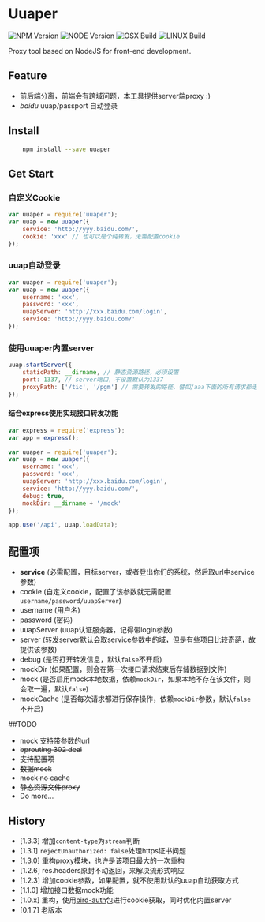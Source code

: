# Uuaper

[![NPM Version][npm-image]][npm-url]
![NODE Version][node-image]
![OSX Build][osx-image]
![LINUX Build][liunx-image]

Proxy tool based on NodeJS for front-end development.

## Feature

* 前后端分离，前端会有跨域问题，本工具提供server端proxy :)
* _baidu_ uuap/passport 自动登录

## Install

``` bash
    npm install --save uuaper
```

## Get Start

### 自定义Cookie

```js
var uuaper = require('uuaper');
var uuap = new uuaper({
    service: 'http://yyy.baidu.com/',
    cookie: 'xxx' // 也可以是个纯转发，无需配置cookie
});
```

### uuap自动登录

```js
var uuaper = require('uuaper');
var uuap = new uuaper({
    username: 'xxx',
    password: 'xxx',
    uuapServer: 'http://xxx.baidu.com/login',
    service: 'http://yyy.baidu.com/'
});
```

### 使用uuaper内置server

```js
uuap.startServer({
    staticPath: __dirname, // 静态资源路径，必须设置
    port: 1337, // server端口，不设置默认为1337
    proxyPath: ['/tic', '/pgm'] // 需要转发的路径，譬如/aaa下面的所有请求都走proxy
});
```

#### 结合express使用实现接口转发功能

```js
var express = require('express');
var app = express();

var uuaper = require('uuaper');
var uuap = new uuaper({
    username: 'xxx',
    password: 'xxx',
    uuapServer: 'http://xxx.baidu.com/login',
    service: 'http://yyy.baidu.com/',
    debug: true,
    mockDir: __dirname + '/mock'
});

app.use('/api', uuap.loadData);
```

## 配置项

- **service** (必需配置，目标server，或者登出你们的系统，然后取url中service参数)
- cookie (自定义cookie，配置了该参数就无需配置`username/password/uuapServer`)
- username  (用户名)
- password  (密码)
- uuapServer (uuap认证服务器，记得带login参数)
- server (转发server默认会取service参数中的域，但是有些项目比较奇葩，故提供该参数)
- debug (是否打开转发信息，默认`false`不开启)
- mockDir (如果配置，则会在第一次接口请求结束后存储数据到文件)
- mock (是否启用mock本地数据，依赖`mockDir`，如果本地不存在该文件，则会取一遍，默认`false`)
- mockCache (是否每次请求都进行保存操作，依赖`mockDir`参数，默认`false`不开启)

##TODO

*  mock 支持带参数的url
*  ~~bprouting 302 deal~~
*  ~~支持配置项~~
*  ~~数据mock~~
*  ~~mock no cache~~
*  ~~静态资源文件proxy~~
*  Do more...

## History

- [1.3.3] 增加`content-type`为`stream`判断
- [1.3.1] `rejectUnauthorized: false`处理https证书问题
- [1.3.0] 重构proxy模块，也许是该项目最大的一次重构
- [1.2.6] res.headers原封不动返回，来解决流形式响应
- [1.2.3] 增加cookie参数，如果配置，就不使用默认的uuap自动获取方式
- [1.1.0] 增加接口数据mock功能
- [1.0.x] 重构，使用[bird-auth](https://www.npmjs.com/package/bird-auth)包进行cookie获取，同时优化内置server
- [0.1.7] 老版本

[npm-image]: https://img.shields.io/badge/npm-v1.3.3-blue.svg
[npm-url]: https://npmjs.org/package/uuaper
[node-image]: https://img.shields.io/badge/node-v0.12.0%2B-yellow.svg
[osx-image]: https://img.shields.io/badge/OSX-passing-brightgreen.svg
[liunx-image]: https://img.shields.io/badge/Liunx-passing-brightgreen.svg
